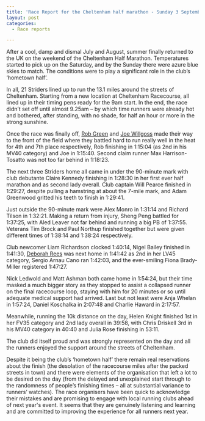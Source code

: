 ```yaml
---
title: 'Race Report for the Cheltenham half marathon - Sunday 3 September 2023'
layout: post
categories:
  - Race reports

---
```



After a cool, damp and dismal July and August, summer finally returned to the UK on the weekend of the Cheltenham Half Marathon. Temperatures started to pick up on the Saturday, and by the Sunday there were azure blue skies to match. The conditions were to play a significant role in the club’s ‘hometown half’.

In all, 21 Striders lined up to run the 13.1 miles around the streets of Cheltenham. Starting from a new location at Cheltenham Racecourse, all lined up in their timing pens ready for the 9am start. In the end, the race didn’t set off until almost 9.25am – by which time runners were already hot and bothered, after standing, with no shade, for half an hour or more in the strong sunshine.

Once the race was finally off, [Rob Green](/images/2023/09/2023-09-08-Rob-Green-Cheltenham-half.jpg "Rob Green") and [Joe Willgoss](/images/2023/09/2023-09-08-Joe-Willgoss-Cheltenham-half.jpg "Joe Willgoss") made their way to the front of the field where they battled hard to run really well in the heat for 4th and 7th place respectively, Rob finishing in 1:15:04 (as 2nd in his MV40 category) and Joe in 1:15:40. Second claim runner Max Harrison-Tosatto was not too far behind in 1:18:23.

The next three Striders home all came in under the 90-minute mark with club debutante Claire Kennedy finishing in 1:28:30 in her first ever half marathon and as second lady overall. Club captain Will Pearce finished in 1:29:27, despite pulling a hamstring at about the 7-mile mark, and Adam Greenwood gritted his teeth to finish in 1:29:41.

Just outside the 90-minute mark were Alex Monro in 1:31:14 and Richard Tilson in 1:32:21. Making a return from injury, Sheng Peng battled for 1:37:25, with Aled Leaver not far behind and running a big PB of 1:37:55. Veterans Tim Brock and Paul Northup finished together but were given different times of 1:38:14 and 1:38:24 respectively. 

Club newcomer Liam Richardson clocked 1:40:14, Nigel Bailey finished in 1:41:30, [Deborah Rees](/images/2023/09/2023-09-08-Deborah-Rees-Cheltenham-half.jpg "Deborah Rees") was next home in 1:41:42 as 2nd in her LV45 category, Sergio Arnau Cano ran 1:42:03, and the ever-smiling Fiona Brady-Miller registered 1:47:27.

Nick Ledwold and Matt Ashman both came home in 1:54:24, but their time masked a much bigger story as they stopped to assist a collapsed runner on the final racecourse loop, staying with him for 20 minutes or so until adequate medical support had arrived. Last but not least were Anja Whelan in 1:57:24, Daniel Koschalka in 2:07:48 and Charlie Haward in 2:17:57.

Meanwhile, running the 10k distance on the day, Helen Knight finished 1st in her FV35 category and 2nd lady overall in 39:58, with Chris Driskell 3rd in his MV40 category in 40:40 and Julia Rose finishing in 53:11.

The club did itself proud and was strongly represented on the day and all the runners enjoyed the support around the streets of Cheltenham. 

Despite it being the club’s ‘hometown half’ there remain real reservations about the finish (the desolation of the racecourse miles after the packed streets in town) and there were elements of the organisation that left a lot to be desired on the day (from the delayed and unexplained start through to the randomness of people’s finishing times – all at substantial variance to runners’ watches). The race organisers have been quick to acknowledge their mistakes and are promising to engage with local running clubs ahead of next year's event. It seems that they are genuinely listening and learning and are committed to improving the experience for all runners next year.